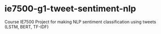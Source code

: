 # ie7500-g1-tweet-sentiment-nlp
Course IE7500 Project for making NLP sentiment classification using tweets (LSTM, BERT, TF-IDF)
